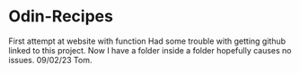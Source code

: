 # Odin-Recipes
First attempt at website with function
Had some trouble with getting github linked to this project. Now I have a folder inside a folder hopefully causes no issues.
09/02/23  Tom.